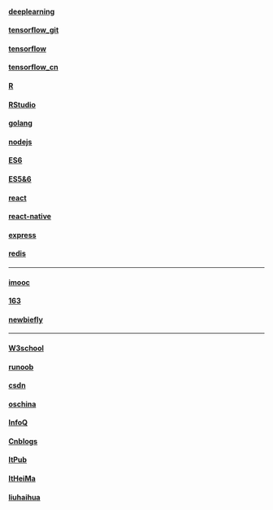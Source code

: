 #### [deeplearning](https://github.com/exacity/deeplearningbook-chinese)
#### [tensorflow_git](https://github.com/tensorflow)
#### [tensorflow](https://www.tensorflow.org/)
#### [tensorflow_cn](http://www.tensorfly.cn/)
#### [R](https://www.r-project.org/)
#### [RStudio](https://www.rstudio.com/)
#### [golang](https://golang.org/)
#### [nodejs](https://nodejs.org/zh-cn/)
#### [ES6](http://es6.ruanyifeng.com/#README)
#### [ES5&6](http://bbs.reactnative.cn)
#### [react](https://github.com/facebook/react)
#### [react-native](https://github.com/reactnativecn/react-native-guide)
#### [express](https://github.com/expressjs/express)
#### [redis](https://redis.io/)
---
#### [imooc](http://www.imooc.com/)
#### [163](http://study.163.com/)
#### [newbiefly](http://www.newbiefly.com/)
---
#### [W3school](http://www.w3school.com.cn/)
#### [runoob](http://www.runoob.com)
#### [csdn](http://www.csdn.net/)
#### [oschina](https://www.oschina.net/)
#### [InfoQ](http://www.infoq.com/cn/)
#### [Cnblogs](https://www.cnblogs.com/)
#### [ItPub](http://blog.itpub.net/index.php)
#### [ItHeiMa](http://www.itheima.com/)
#### [liuhaihua](http://www.liuhaihua.cn/)
